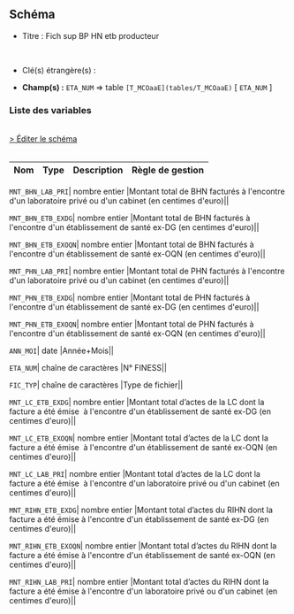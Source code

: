 ## Schéma


- Titre : Fich sup BP HN etb producteur
<br />



- Clé(s) étrangère(s) : <br />

- **Champ(s) :** `ETA_NUM`
  => table `[T_MCOaaE](tables/T_MCOaaE)` [ `ETA_NUM` ]<br />

 
### Liste des variables
<br />
<div>
    <a href="https://gitlab.com/healthdatahub/applications-du-hdh/schema-snds/-/tree/master/schemas/T_MCOaaSUP_BPHNP/T_MCOaaSUP_BPHNP.json"
       target="_blank" rel="noopener noreferrer">> Éditer le schéma</a>
</div>
<br />

Nom | Type | Description | Règle de gestion
-|-|-|-



`MNT_BHN_LAB_PRI`| nombre entier |Montant total de BHN facturés à l'encontre d'un laboratoire privé ou d'un cabinet (en centimes d'euro)||

`MNT_BHN_ETB_EXDG`| nombre entier |Montant total de BHN facturés à l'encontre d'un établissement de santé ex-DG (en centimes d'euro)||

`MNT_BHN_ETB_EXOQN`| nombre entier |Montant total de BHN facturés à l'encontre d'un établissement de santé ex-OQN (en centimes d'euro)||

`MNT_PHN_LAB_PRI`| nombre entier |Montant total de PHN facturés à l'encontre d'un laboratoire privé ou d'un cabinet (en centimes d'euro)||

`MNT_PHN_ETB_EXDG`| nombre entier |Montant total de PHN facturés à l'encontre d'un établissement de santé ex-DG (en centimes d'euro)||

`MNT_PHN_ETB_EXOQN`| nombre entier |Montant total de PHN facturés à l'encontre d'un établissement de santé ex-OQN (en centimes d'euro)||

`ANN_MOI`| date |Année+Mois||

`ETA_NUM`| chaîne de caractères |N° FINESS||

`FIC_TYP`| chaîne de caractères |Type de fichier||

`MNT_LC_ETB_EXDG`| nombre entier |Montant total d’actes de la LC dont la facture a été émise  à l'encontre d'un établissement de santé ex-DG (en centimes d'euro)||

`MNT_LC_ETB_EXOQN`| nombre entier |Montant total d’actes de la LC dont la facture a été émise  à l'encontre d'un établissement de santé ex-OQN (en centimes d'euro)||

`MNT_LC_LAB_PRI`| nombre entier |Montant total d’actes de la LC dont la facture a été émise  à l'encontre d'un laboratoire privé ou d'un cabinet (en centimes d'euro)||

`MNT_RIHN_ETB_EXDG`| nombre entier |Montant total d’actes du RIHN dont la facture a été émise à l'encontre d'un établissement de santé ex-DG (en centimes d'euro)||

`MNT_RIHN_ETB_EXOQN`| nombre entier |Montant total d’actes du RIHN dont la facture a été émise à l'encontre d'un établissement de santé ex-OQN (en centimes d'euro)||

`MNT_RIHN_LAB_PRI`| nombre entier |Montant total d’actes du RIHN dont la facture a été émise à l'encontre d'un laboratoire privé ou d'un cabinet (en centimes d'euro)||
